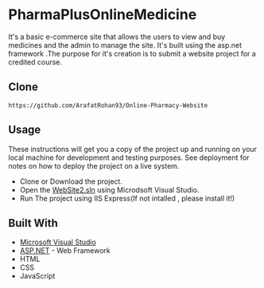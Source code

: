 # PharmaPlusOnlineMedicine
It's a basic e-commerce site that allows the users to view and buy medicines and the admin to manage the site.
It's built using the asp.net framework .The purpose for it's creation is to submit a website project for a credited course.

## Clone
```
https://github.com/ArafatRohan93/Online-Pharmacy-Website
``` 
## Usage

These instructions will get you a copy of the project up and running on your local machine for development and testing purposes. See deployment for notes on how to deploy the project on a live system.
* Clone or Download the project.
* Open the [WebSite2.sln](https://github.com/ArafatRohan93/Online-Pharmacy-Website/blob/master/WebSite2/WebSite2.sln) using Microdsoft Visual Studio.
* Run The project using IIS Express(If not intalled , please install it!)

## Built With

* [Microsoft Visual Studio](https://visualstudio.microsoft.com/) 
* [ASP.NET](https://dotnet.microsoft.com/apps/aspnet) - Web Framework
* HTML
* CSS
* JavaScript
